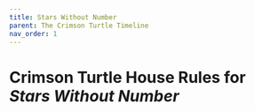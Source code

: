 ```yaml
---
title: Stars Without Number
parent: The Crimson Turtle Timeline
nav_order: 1
---
```


# Crimson Turtle House Rules for *Stars Without Number*